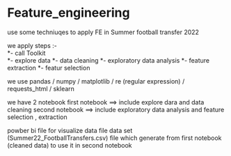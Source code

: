 # Feature_engineering
use some techniuqes to apply FE in Summer football transfer 2022

we apply steps :-<br>
*- call Toolkit<br>
*- explore data
*- data cleaning
*- exploratory data analysis
*- feature extraction
*- featur selection


we use pandas / numpy / matplotlib / re (regular expression) / requests_html / sklearn

we have 2 notebook
first notebook ==> include explore dara and data cleaning
second notebook ==> include exploratory data analysis and feature selection , extraction

powber bi file for visualize data
file data set (Summer22_FootballTransfers.csv)
file which generate from first notebook (cleaned data) to use it in second notebook
